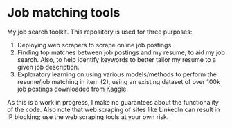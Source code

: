 # Job matching tools
My job search toolkit. This repository is used for three purposes:

1. Deploying web scrapers to scrape online job postings.
2. Finding top matches between job postings and my resume, to aid my job search. Also, to help identify keywords to better tailor my resume to a given job description.
3. Exploratory learning on using various models/methods to perform the resume/job matching in item (2), using an existing dataset of over 100k job postings downloaded from [Kaggle](https://www.kaggle.com/datasets/arshkon/linkedin-job-postings/data).

As this is a work in progress, I make no guarantees about the functionality of the code. Also note that web scraping of sites like LinkedIn can result in IP blocking; use the web scraping tools at your own risk.